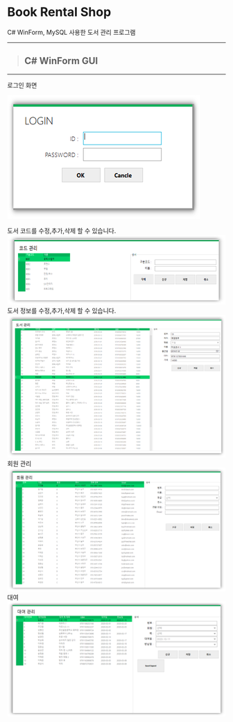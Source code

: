 # Book Rental Shop
C# WinForm, MySQL 사용한 도서 관리 프로그램

****
>## C# WinForm GUI
****
로그인 화면

![](/readmeFile/BookRentalShop_Login.png)

도서 코드를 수정,추가,삭제 할 수 있습니다.
![](/readmeFile/BookRentalShop_CodeManagement.png)
도서 정보를 수정,추가,삭제 할 수 있습니다.
![](/readmeFile/BookRentalShop_BookManagement.png)
회원 관리
![](/readmeFile/BookRentalShop_MemberManagement.png)
대여 
![](/readmeFile/BookRentalShop_RentalManagement.png)
